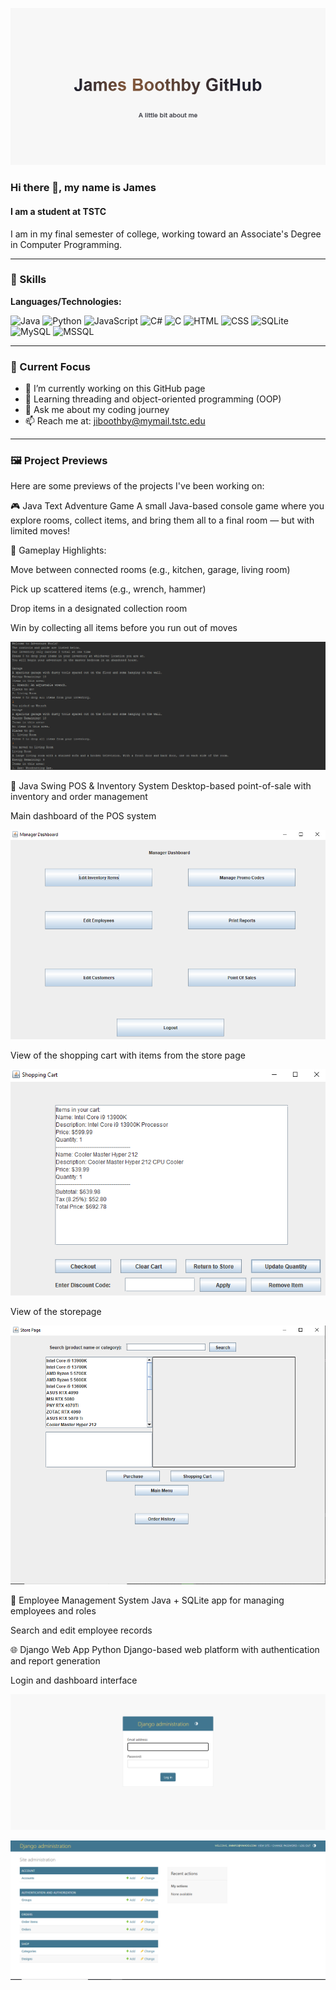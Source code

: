![Banner](Assets/banner.png)

### Hi there 👋, my name is James  
#### I am a student at TSTC

I am in my final semester of college, working toward an Associate's Degree in Computer Programming.  

---

### 🧠 Skills  
**Languages/Technologies:**  

![Java](https://img.shields.io/badge/Code-Java-blue.svg)
![Python](https://img.shields.io/badge/Code-Python-yellow.svg)
![JavaScript](https://img.shields.io/badge/Code-JavaScript-orange.svg)
![C#](https://img.shields.io/badge/Code-C%23-green.svg)
![C](https://img.shields.io/badge/Code-C-lightgrey.svg)
![HTML](https://img.shields.io/badge/Markup-HTML-red.svg)
![CSS](https://img.shields.io/badge/Style-CSS-blueviolet.svg)
![SQLite](https://img.shields.io/badge/DB-SQLite-lightblue.svg)
![MySQL](https://img.shields.io/badge/DB-MySQL-blue.svg)
![MSSQL](https://img.shields.io/badge/DB-MSSQL-darkred.svg)

---

### 🚀 Current Focus  
- 🔭 I’m currently working on this GitHub page  
- 🌱 Learning threading and object-oriented programming (OOP)  
- 💬 Ask me about my coding journey  
- 📫 Reach me at: [jiboothby@mymail.tstc.edu](mailto:jiboothby@mymail.tstc.edu)  

---

### 🖼️ Project Previews
Here are some previews of the projects I've been working on:

🎮 Java Text Adventure Game
A small Java-based console game where you explore rooms, collect items, and bring them all to a final room — but with limited moves!

🧩 Gameplay Highlights:

Move between connected rooms (e.g., kitchen, garage, living room)

Pick up scattered items (e.g., wrench, hammer)

Drop items in a designated collection room

Win by collecting all items before you run out of moves

![Text Game Preview](Assets/textjavagame.png)

🧾 Java Swing POS & Inventory System
Desktop-based point-of-sale with inventory and order management


Main dashboard of the POS system

![dashboard](Assets/managerdashboard.png)


View of the shopping cart with items from the store page

![shoppingcart](Assets/cart.png)

View of the storepage

![storepage](Assets/storepage.png)

🧠 Employee Management System
Java + SQLite app for managing employees and roles


Search and edit employee records



🌐 Django Web App
Python Django-based web platform with authentication and report generation


Login and dashboard interface 

![loginadmin](Assets/adminlogin.png)

![loggedinadmin](Assets/loggedinadmin.png)



